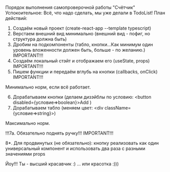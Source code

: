 Порядок выполнения самопроверочной работы "Счётчик"
Успокоительное: Всё, что надо сделать, мы уже делали в TodoList!
План действий:

1. Создаём новый проект
   (create-react-app --template typescript)
2. Верстаем внешний вид минимально
   (внешний вид - пофиг, но структура должна быть)
3. Дробим на подкомпоненты
   (табло, кнопки...Как минимум один уровень вложенности должен быть,
   больше - по желанию.)    IMPORTANT!!!
4. Создаём локальный стэйт и
   отображаем его (useState, props) IMPORTANT!!!
5. Пишем функции и передаём вглубь на кнопки
   (callbacks, onClick) IMPORTANT!!!

Минимально норм, если всё работает.

6. Дорабатываем кнопки (делаем дизэйблы по условию:
   <button disabled={условие=>boolean}>Add</button> )
7. Дорабатываем табло
   (меняем цвет: <div className={условие=>string}></div>)

Максимально норм.

!!!7a. Обязательно поднять ручку!!! IMPORTANT!!!

8*. Для продвинутых (не обязательно):
кнопку реализовать как один универсальный компонент и
использовать два раза с разными значениями props

Йоу!!! Ты - высший красавчик :)
... или красотка :)))
